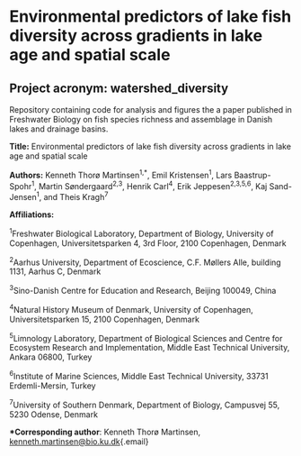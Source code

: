 # Environmental predictors of lake fish diversity across gradients in lake age and spatial scale

## Project acronym: watershed_diversity

Repository containing code for analysis and figures the a paper published in Freshwater Biology on fish species richness and assemblage in Danish lakes and drainage basins.

**Title:** Environmental predictors of lake fish diversity across gradients in lake age and spatial scale

**Authors:** Kenneth Thorø Martinsen<sup>1,\*</sup>, Emil Kristensen<sup>1</sup>, Lars Baastrup-Spohr<sup>1</sup>, Martin Søndergaard<sup>2,3</sup>, Henrik Carl<sup>4</sup>, Erik Jeppesen<sup>2,3,5,6</sup>, Kaj Sand-Jensen<sup>1</sup>, and Theis Kragh<sup>7</sup>

**Affiliations:**

<sup>1</sup>Freshwater Biological Laboratory, Department of Biology, University of Copenhagen, Universitetsparken 4, 3rd Floor, 2100 Copenhagen, Denmark

<sup>2</sup>Aarhus University, Department of Ecoscience, C.F. Møllers Alle, building 1131, Aarhus C, Denmark

<sup>3</sup>Sino-Danish Centre for Education and Research, Beijing 100049, China

<sup>4</sup>Natural History Museum of Denmark, University of Copenhagen, Universitetsparken 15, 2100 Copenhagen, Denmark

<sup>5</sup>Limnology Laboratory, Department of Biological Sciences and Centre for Ecosystem Research and Implementation, Middle East Technical University, Ankara 06800, Turkey

<sup>6</sup>Institute of Marine Sciences, Middle East Technical University, 33731 Erdemli-Mersin, Turkey

<sup>7</sup>University of Southern Denmark, Department of Biology, Campusvej 55, 5230 Odense, Denmark

**\*Corresponding author**: Kenneth Thorø Martinsen, [kenneth.martinsen\@bio.ku.dk](mailto:kenneth.martinsen@bio.ku.dk){.email}
